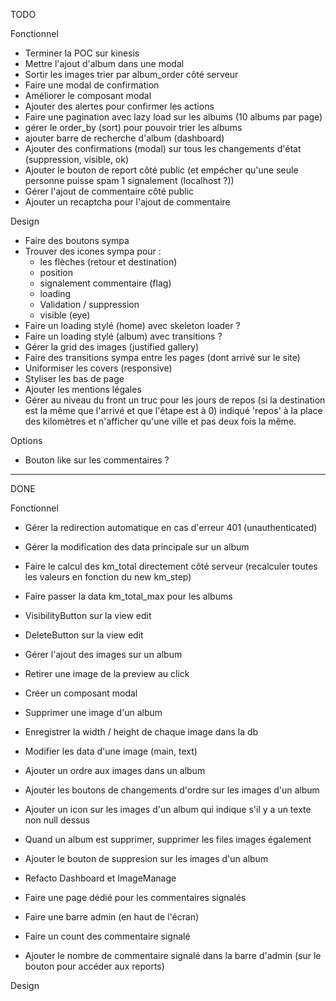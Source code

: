 TODO

Fonctionnel

- Terminer la POC sur kinesis
- Mettre l'ajout d'album dans une modal
- Sortir les images trier par album_order côté serveur
- Faire une modal de confirmation
- Améliorer le composant modal
- Ajouter des alertes pour confirmer les actions
- Faire une pagination avec lazy load sur les albums (10 albums par page)
- gérer le order_by (sort) pour pouvoir trier les albums
- ajouter barre de recherche d'album (dashboard)
- Ajouter des confirmations (modal) sur tous les changements d'état (suppression, visible, ok)
- Ajouter le bouton de report côté public (et empécher qu'une seule personne puisse spam 1 signalement (localhost ?))
- Gérer l'ajout de commentaire côté public
- Ajouter un recaptcha pour l'ajout de commentaire

Design

- Faire des boutons sympa
- Trouver des icones sympa pour : 
    - les flèches (retour et destination)
    - position
    - signalement commentaire (flag)
    - loading
    - Validation / suppression
    - visible (eye)
- Faire un loading stylé (home) avec skeleton loader ?
- Faire un loading stylé (album) avec transitions ?
- Gérer la grid des images (justified gallery)
- Faire des transitions sympa entre les pages (dont arrivé sur le site)
- Uniformiser les covers (responsive)
- Styliser les bas de page
- Ajouter les mentions légales
- Gérer au niveau du front un truc pour les jours de repos (si la destination est la même que l'arrivé et que l'étape est à 0) indiqué 'repos' à la place des kilomètres et n'afficher qu'une ville et pas deux fois la même.

Options

- Bouton like sur les commentaires ?

--------------------------------------------------------

DONE

Fonctionnel

- Gérer la redirection automatique en cas d'erreur 401 (unauthenticated)
- Gérer la modification des data principale sur un album
- Faire le calcul des km_total directement côté serveur (recalculer toutes les valeurs en fonction du new km_step)
- Faire passer la data km_total_max pour les albums
- VisibilityButton sur la view edit
- DeleteButton sur la view edit
- Gérer l'ajout des images sur un album
- Retirer une image de la preview au click
- Créer un composant modal
- Supprimer une image d'un album
- Enregistrer la width / height de chaque image dans la db
- Modifier les data d'une image (main, text)
- Ajouter un ordre aux images dans un album
- Ajouter les boutons de changements d'ordre sur les images d'un album
- Ajouter un icon sur les images d'un album qui indique s'il y a un texte non null dessus
- Quand un album est supprimer, supprimer les files images également

- Ajouter le bouton de suppresion sur les images d'un album
- Refacto Dashboard et ImageManage
- Faire une page dédié pour les commentaires signalés
- Faire une barre admin (en haut de l'écran)
- Faire un count des commentaire signalé
- Ajouter le nombre de commentaire signalé dans la barre d'admin (sur le bouton pour accéder aux reports)

Design

